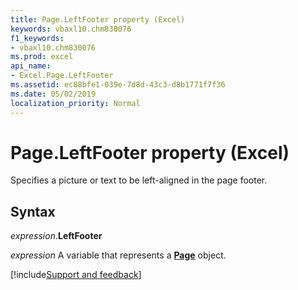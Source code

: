 ```yaml
---
title: Page.LeftFooter property (Excel)
keywords: vbaxl10.chm830076
f1_keywords:
- vbaxl10.chm830076
ms.prod: excel
api_name:
- Excel.Page.LeftFooter
ms.assetid: ec88bfe1-039e-7d8d-43c3-d8b1771f7f36
ms.date: 05/02/2019
localization_priority: Normal
---
```



# Page.LeftFooter property (Excel)

Specifies a picture or text to be left-aligned in the page footer.


## Syntax

_expression_.**LeftFooter**

_expression_ A variable that represents a **[Page](Excel.Page.md)** object.




[!include[Support and feedback](~/includes/feedback-boilerplate.md)]